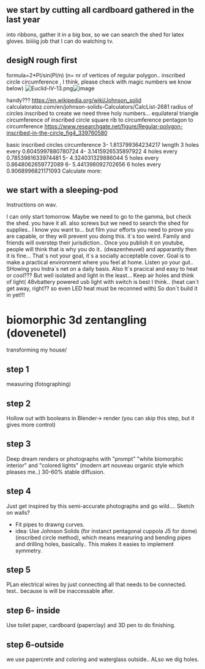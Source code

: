 ## we start by cutting all cardboard gathered in the last year
into ribbons, gather it in a big box, so we can search the shed for latex gloves. biiiiig job that I can do watching tv.

## desigN rough first
formula=2*PI/sin(PI/n) (n= nr of vertices of regular polygon.. inscribed circle circumference
, I think, please check with magic numbers we know below)
<img src="https://proofwiki.org/w/images/thumb/1/1b/Euclid-IV-13.png/320px-Euclid-IV-13.png" alt="Euclid-IV-13.png"/>![image](https://user-images.githubusercontent.com/26629952/211184567-ba02a2b1-ad69-4a5d-834a-6ddc0b17c779.png)


handy???
https://en.wikipedia.org/wiki/Johnson_solid
calculatoratoz.com/en/johnson-solids-Calculators/CalcList-2681
radius of circles inscribed to create
we need three holy numbers...
equilateral triangle circumference of inscribed circle
square rib to circumference
pentagon to circumference
https://www.researchgate.net/figure/Regular-polygon-inscribed-in-the-circle_fig4_339760580

basic inscribed circles  circumference
3- 1.813799364234217 lwngth 3 holes every 0.6045997880780724
4- 3.1415926535897922 4 holes every 0.7853981633974481
5- 4.324031329886044 5 holes every 0.8648062659772089
6- 5.441398092702656 6 holes every 0.9068996821171093
Calculate more:


## we start with a sleeping-pod
Instructions on wav.

I can only start tomorrow. Maybe we need to go to the gamma, but check the shed. you have it all.
also screws but we need to search the shed for supplies.. I know you want to... but 
film your efforts you need to prove you are capable, or they will prevent you doing this. it´s too weird.
Family and friends will overstep their jurisdiction..
Once you publish it on youtube, people will think that is why you do it.. (dwazenheuvel) and apparantly then
it is fine...
That´s not your goal, it´s a socially acceptable cover. 
Goal is to make a practical environment where you feel at home. Listen yo your gut..
SHowing you Indra´s net on a daily basis.
Also It´s pracical and easy to heat or cool??? But well isolated and light in the least...
Keep air holes and think of light( 48vbattery powered usb light with switch is best I think..
(heat can´t get away, right?? so even  LED heat must be reconned with) So don´t build it in yet!!!


# biomorphic 3d zentangling (dovenetel)
transforming my house/

## step 1
 measuring (fotographing)
 
 ## step 2
 Hollow out with booleans in Blender-> render (you can skip this step, but it gives more control)
 
 ## step 3
Deep dream renders or photographs with "prompt" "white biomorphic interior" and "colored lights" (modern art nouveau organic style which pleases me..) 
30-60% stable diffusion.
 
 ## step 4 
Just get inspired by this semi-accurate photographs and go wild.... Sketch on walls?
- Fit pipes to drawng curves.
- idea: Use Johnson Solids (for instanct pentagonal cuppola J5 for dome) (inscribed circle method), which means mearuring and bending pipes and drilling holes, basically.. This makes it easies to implement symmetry.

## step 5
PLan electrical wires by just connecting all that needs to be connected. test.. because is will be inaccessable after.

## step 6- inside
Use toilet paper, cardboard (paperclay) and 3D pen to do finishing.

## step 6-outside 
we use papercrete and coloring and waterglass outside.. ALso we dig holes.
